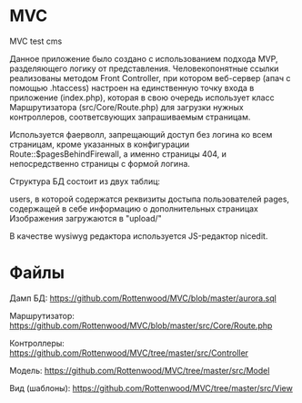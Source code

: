 MVC
===

MVC test cms

Данное приложение было создано с использованием подхода MVP, разделяющего логику от представления. Человекопонятные ссылки реализованы методом Front Controller, при котором веб-сервер (апач с помощью .htaccess) настроен на единственную точку входа в приложение (index.php), которая в свою очередь использует класс Маршрутизатора (src/Core/Route.php) для загрузки нужных контроллеров, соответсвующих запрашиваемым страницам.

Используется фаерволл, запрещающий доступ без логина ко всем страницам, кроме указанных в конфигурации Route::$pagesBehindFirewall, а именно страницы 404, и непосредственно страницы с формой логина.

Структура БД состоит из двух таблиц:

users, в которой содержатся реквизиты достыпа пользователей
pages, содержащей в себе информацию о дополнительных страницах
Изображения загружаются в "upload/"

В качестве wysiwyg редактора используется JS-редактор nicedit.

Файлы
=====
Дамп БД: https://github.com/Rottenwood/MVC/blob/master/aurora.sql

Маршрутизатор: https://github.com/Rottenwood/MVC/blob/master/src/Core/Route.php

Контроллеры: https://github.com/Rottenwood/MVC/tree/master/src/Controller

Модель: https://github.com/Rottenwood/MVC/tree/master/src/Model

Вид (шаблоны): https://github.com/Rottenwood/MVC/tree/master/src/View
